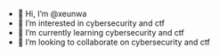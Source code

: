 - 👋 Hi, I’m @xeunwa
- 👀 I’m interested in cybersecurity and ctf
- 🌱 I’m currently learning cybersecurity and ctf
- 💞️ I’m looking to collaborate on cybersecurity and ctf

<!---
xeunwa/xeunwa is a ✨ special ✨ repository because its `README.md` (this file) appears on your GitHub profile.
You can click the Preview link to take a look at your changes.
--->
